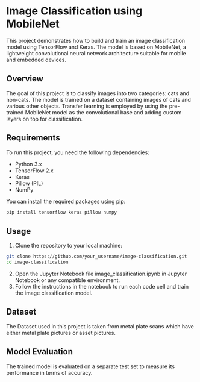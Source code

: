 # Image Classification using MobileNet

This project demonstrates how to build and train an image classification model using TensorFlow and Keras. The model is based on MobileNet, a lightweight convolutional neural network architecture suitable for mobile and embedded devices.

## Overview

The goal of this project is to classify images into two categories: cats and non-cats. The model is trained on a dataset containing images of cats and various other objects. Transfer learning is employed by using the pre-trained MobileNet model as the convolutional base and adding custom layers on top for classification.

## Requirements

To run this project, you need the following dependencies:
- Python 3.x
- TensorFlow 2.x
- Keras
- Pillow (PIL)
- NumPy

You can install the required packages using pip:

```bash
pip install tensorflow keras pillow numpy
```

## Usage

1. Clone the repository to your local machine:

  ```bash
  git clone https://github.com/your_username/image-classification.git
  cd image-classification
  ```
2. Open the Jupyter Notebook file image_classification.ipynb in Jupyter Notebook or any compatible environment.
3. Follow the instructions in the notebook to run each code cell and train the image classification model.

## Dataset

The Dataset used in this project is taken from metal plate scans which have either metal plate pictures or asset pictures.

## Model Evaluation
The trained model is evaluated on a separate test set to measure its performance in terms of accuracy.

